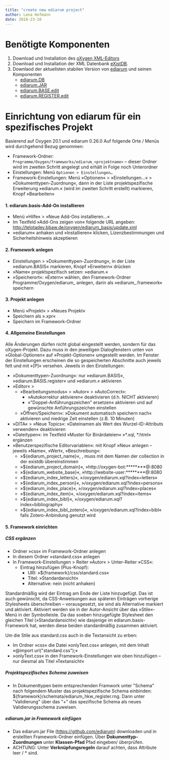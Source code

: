 ```yaml
---
title: "create new ediarum project"
author: Lena Hofmann
date: 2018-23-10
---
```


# Benötigte Komponenten

1. Download und Installation des [oXygen XML-Editors](https://www.oxygenxml.com/download_oxygenxml_editor.html)
2. Download und Installation der XML Datenbank [eXistDB](). 
3. Downlaod der aktuellsten stabilen Version von [ediarum](https://github.com/ediarum) und seinen Komponenten
    - [ediarum.DB](https://github.com/ediarum/ediarum.DB)
    - [ediarum.JAR](https://github.com/ediarum/ediarum.JAR)
    - [ediarum.BASE.edit](https://github.com/ediarum/ediarum.BASE.edit)
    - [ediarum.REGISTER.edit](https://github.com/ediarum/ediarum.REGISTER.edit)

# Einrichtung von ediarum für ein spezifisches Projekt

Basierend auf Oxygen 20.1 und ediarum 0.26.0
Auf folgende Orte / Menüs wird durchgehend Bezug genommen:

- Framework-Ordner: `Programme/Oxygen/frameworks/ediarum_<projektname>` – dieser Ordner wird im zweiten Schritt angelegt und erhält in Folge noch Unterordner
- Einstellungen: Menü `Optionen > Einstellungen…`
- Framework-Einstellungen: Menü »Optionen« > »Einstellungen…« > »Dokumenttypen-Zuordnung«, dann in der Liste projektspezifische Erweiterung »ediarum.<projektname>« (wird im zweiten Schritt erstellt) markieren, Knopf »Bearbeiten«


#### 1. ediarum.basis-Add-On installieren

- Menü »Hilfe« > »Neue Add-Ons installieren…«
- Im Textfeld »Add-Ons zeigen von« folgende URL angeben: http://telotadev.bbaw.de/oxygen/ediarum_basis/update.xml
- »ediarum« anhaken und »Installieren« klicken, Lizenzbestimmungen und Sicherheitshinweis akzeptieren


#### 2. Framework anlegen

- Einstellungen > »Dokumenttypen-Zuordnung«, in der Liste »ediarum.BASIS« markieren, Knopf »Erweitern« drücken
- »Name« projektspezifisch setzen: »ediarum.<projektname>«
- »Speicherort«: »Extern« wählen, den Framework-Ordner Programme/Oxygen/ediarum_<projektname> anlegen, darin als »ediarum_<projektname>.framework« speichern


#### 3. Projekt anlegen

- Menü »Projekt« > »Neues Projekt«
- Speichern als »<projektname>.xpr«
- Speichern im Framework-Ordner


#### 4. Allgemeine Einstellungen

Alle Änderungen dürfen nicht global eingestellt werden, sondern für das oXygen-Projekt. Dazu muss in den jeweiligen Dialogfenstern unten von »Global-Optionen« auf »Projekt-Optionen« umgestellt werden. Im Fenster der Einstellungen erscheinen die so gespeicherten Abschnitte auch jeweils fett und mit »[P]« versehen.
Jeweils in den Einstellungen:

- »Dokumenttypen-Zuordnung«: nur »ediarum.BASIS«, »ediarum.BASIS.register« und »ediarum.<projektname>« aktivieren
- »Editor« >
    - »Bearbeitungsmodus« > »Autor« > »AutoCorrect«:
        -  »Autokorrektur aktivieren« deaktivieren (d.h. NICHT aktivieren)
        - »"Doppel-Anführungszeichen" ersetzen« aktivieren und auf gewünschte Anführungszeichen einstellen
    - »Öffnen/Speichern«: »Dokument automatisch speichern nach« aktivieren und niedrige Zeit einstellen (z.B. 10 Minuten)
- »DITA« > »Neue Topics«: »Dateinamen als Wert des Wurzel-ID-Attributs verwenden« deaktivieren
- »Dateitypen«: im Textfeld »Muster für Binärdateien« »*.xql, *.html« ergänzen
- »Benutzerspezifische Editorvariablen«: mit Knopf »Neu« anlegen – jeweils »Name«, »Wert«, »Beschreibung«:
    - »${ediarum_project_name}«, <projektname>, muss mit dem Namen der collection in der existdb übereinstimmen
    - »${ediarum_project_domain}«, »http://oxygen-bot:********@<projektdomain>:8080
    - »${ediarum_website_base}«, »http://website-user:********@<projektdomain>:8080
    - »${ediarum_index_letters}«, »/oxygen/ediarum.xql?index=letters«
    - »${ediarum_index_person}«, »/oxygen/ediarum.xql?index=persons«
    - »${ediarum_index_place}«, »/oxygen/ediarum.xql?index=places«
    - »${ediarum_index_item}«, »/oxygen/ediarum.xql?index=items«
    - »${ediarum_index_bibl}«, »/oxygen/ediarum.xql?index=bibliography«
    - »${ediarum_index_bibl_zotero}«, »/oxygen/ediarum.xql?index=bibl« falls Zotero-Anbindung genutzt wird


#### 5. Framework einrichten

##### CSS ergänzen
- Ordner »css« im Framework-Ordner anlegen
- In diesem Ordner »standard.css« anlegen
- In Framework-Einstellungen > Reiter »Autor« > Unter-Reiter »CSS«:
    - Eintrag hinzufügen (Plus-Knopf):
        - URI: »${framework}/css/standard.css«
        - Titel: »Standardansicht«
        - Alternative: nein (nicht anhaken)

Standardmäßig wird der Eintrag am Ende der Liste hinzugefügt. Das ist auch gewünscht, da CSS-Anweisungen aus späteren Einträgen vorherige Stylesheets überschreiben – vorausgesetzt, sie sind als Alternative markiert und aktiviert. Aktiviert werden sie in der Autor-Ansicht über das »Stile«-Menü in der Symbolleiste. Da das soeben hinzugefügte Stylesheet den gleichen Titel (»Standardansicht«) wie dasjenige im ediarum.basis-Framework hat, werden diese beiden standardmäßig zusammen aktiviert.

Um die Stile aus standard.css auch in die Textansicht zu erben:

- Im Ordner »css« die Datei »onlyText.css« anlegen, mit dem Inhalt »@import url("standard.css");«
- »onlyText.css« in den Framework-Einstellungen wie oben hinzufügen – nur diesmal als Titel »Textansicht«

##### Projektspezifisches Schema zuweisen

- In Dokumenttypen beim entsprechenden Framwork unter "Schema" nach folgendem Muster das projektspezifische Schema einbinden: ${framework}/schemata/ediarum_hkw_register.rng. Dann unter "Validierung" über das "+" das spezifische Schema als neues Validierungsschema zuweisen.

##### ediarum.jar in Framework einfügen
- Das ediarum.jar File (https://github.com/ediarum) downloaden und in erstellten Framework-Ordner einfügen. Über **Dokumenttyp-Zuordnungen** unter **Klassen-Pfad** Pfad eingeben/ überprüfen.
- ACHTUNG: Unter **Verknüpfungsregeln** darauf achten, dass Attribute leer / * sind.